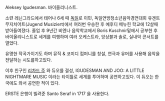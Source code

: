 Aleksey Igudesman. 바이올리니스트.

소련 레닌그라드에서 태어나 6세 때 [독일](%EB%8F%85%EC%9D%BC.md)로 이민, 독일연방청소년음악경연대회 유겐트
무지치어트(Jugend Musiziert)에서 여러번 우승한 후 예후디 메뉴힌 학교에 12살때 받아들여졌다. 졸업 후 9년간 비엔나
음악학교에서 Boris Kuschnir밑에서 공부한 후 바이올리니스트로 세계를 여행하며 여러 오케스트라, 앙상블과 솔로, 실내악 콘서트를
열었다.

유명한 작곡가이기도 하며 뮤직 & 코미디 컴퍼니를 창설, 연극과 유머를 사용해 음악을 전달하는 시도를하고있다.

이후 친구인 [리차드 주](%EB%A6%AC%EC%B0%A8%EB%93%9C%20%EC%A3%BC.md) 와 듀오를 결성,
IGUDESMAN AND JOO: A LITTLE NIGHTMARE MUSIC 이라는 타이틀로 세계를 투어하며 공연하고있다. 이 듀오는
한국에도 와서 공연한 적이 있다.

ERSTE 은행이 빌려준 Santo Seraf in 1717 을 사용한다.

